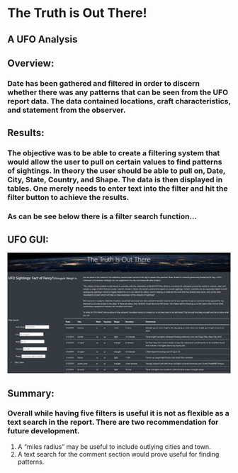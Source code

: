 # The Truth is Out There!
## A UFO Analysis
## Overview:  
### Date has been gathered and filtered in order to discern whether there was any patterns that can be seen from the UFO report data.  The data contained locations, craft characteristics, and statement from the observer.
## Results:  
### The objective was to be able to create a filtering system that would allow the user to pull on certain values to find patterns of sightings.  In theory the user should be able to pull on, Date, City, State, Country, and Shape.  The data is then displayed in tables.  One merely needs to enter text into the filter and hit the filter button to achieve the results.
### As can be see below there is a filter search function…
## UFO GUI:
![](Resources/GUI.png)
## Summary: 
### Overall while having five filters is useful it is not as flexible as a text search in the report.  There are two recommendation for future development.  
1. A “miles radius” may be useful to include outlying cities and town.
2. A text search for the comment section would prove useful for finding patterns.
